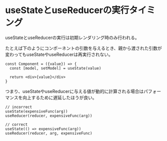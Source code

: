 # useStateとuseReducerの実行タイミング

useStateとuseReducerの実行は初期レンダリング時のみ行われる。

たとえば下のようにコンポーネントの引数を与えるとき、親から渡された引数が変わってもuseStateやuseReducerは再実行されない。

```tsx
const Component = ({value}) => {
  const [model, setModel] = useState(value)

  return <div>{value}</div>
}
```

つまり、useStateやuseReducerに与える値が動的に計算される場合はパフォーマンスを向上するために遅延したほうが良い。

```tsx
// incorrect
useState(expensiveFunc(arg))
useReducer(reducer, expensiveFunc(arg))

// correct
useState(() => expensiveFunc(arg))
useReducer(reducer, arg, expensiveFunc)
```
